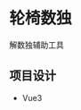 # 轮椅数独

解数独辅助工具

## 项目设计

- Vue3<script setup lang="ts">
- App.vue -> sudokuTable.vue -> sudokuCell.vue

## 模块设计

### App.vue

- 标题 Sudoku Solver
- sudokuTable
- 数字输入按钮
- 控制按钮：
  - 提示并解一个格子
  - 提示一个格子
  - 导出当前盘面为 81 个数字，0 表示空位
  - 从 81 个数字导入盘面，0 表示空位

### sudokuTable.vue

- 一次性计算一个邻接映射表，保存每个格子的邻接格子。每个格子对应：同列，同行，同宫，每种 8 个，共计 24 个邻居格子。
- 包含 81 个 sudokuCell，使用一维数组保存，方便遍历。
- 一个 cell 中填写数字时，使它的邻居的对应数字的计数器加一
- 一个 cell 中取消填写数字时，使它的邻居的对应数字的计数器减一

### sudokuCell.vue

- val 储存当前填写的数字 1-9
- valCount 储存 9 个数字的邻居计数
- 当 val 存在时，显示大字的 val。如果当前 val 的对应的邻居计数为 0，正常显示。如果大于 0，则为填写错误，标红警告
- 当 val 不存在时，以迷你九宫格显示 9 个候选数字。只有邻居计数为 0 的数字显示，大于 0 的不显示。
